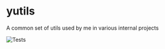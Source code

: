 # yutils
A common set of utils used by me in various internal projects

![Tests](https://github.com/ychebotarev/yutils/actions/workflows/test.yml/badge.svg)